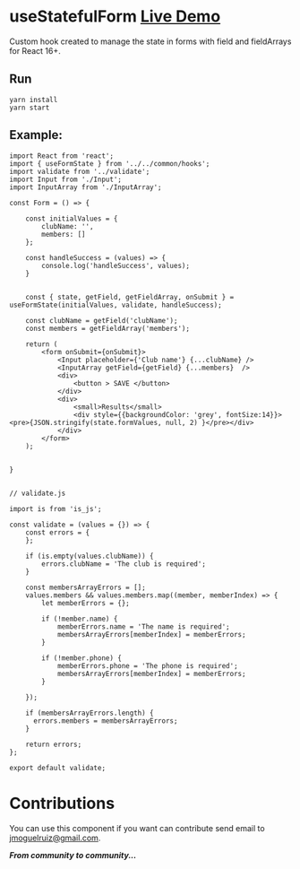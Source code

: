 # useStatefulForm [Live Demo](https://moguelor.github.io/react-use-stateful-form/)

Custom hook created to manage the state in forms with field and fieldArrays for React 16+. 

## Run

```
yarn install
yarn start
```

## Example:

```
import React from 'react';
import { useFormState } from '../../common/hooks';
import validate from '../validate';
import Input from './Input';
import InputArray from './InputArray';

const Form = () => {

    const initialValues = {
        clubName: '',
        members: []
    };

    const handleSuccess = (values) => {
        console.log('handleSuccess', values);
    }


    const { state, getField, getFieldArray, onSubmit } = useFormState(initialValues, validate, handleSuccess);

    const clubName = getField('clubName');
    const members = getFieldArray('members');

    return (
        <form onSubmit={onSubmit}>
            <Input placeholder={'Club name'} {...clubName} />
            <InputArray getField={getField} {...members}  />
            <div>
                <button > SAVE </button>
            </div>
            <div>
                <small>Results</small>
                <div style={{backgroundColor: 'grey', fontSize:14}}><pre>{JSON.stringify(state.formValues, null, 2) }</pre></div>
            </div>
        </form>
    );


}


// validate.js

import is from 'is_js';

const validate = (values = {}) => {
    const errors = {
    };

    if (is.empty(values.clubName)) {
        errors.clubName = 'The club is required';
    }

    const membersArrayErrors = [];
    values.members && values.members.map((member, memberIndex) => {
        let memberErrors = {};

        if (!member.name) {
            memberErrors.name = 'The name is required';
            membersArrayErrors[memberIndex] = memberErrors;
        }

        if (!member.phone) {
            memberErrors.phone = 'The phone is required';
            membersArrayErrors[memberIndex] = memberErrors;
        }

    });

    if (membersArrayErrors.length) {
      errors.members = membersArrayErrors;
    }

    return errors;
};

export default validate;

```

# Contributions

You can use this component if you want can contribute send email to jmoguelruiz@gmail.com.

_**From community to community...**_

